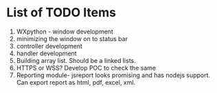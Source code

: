# List of TODO Items
1. WXpython - window development
2. minimizing the window on to status bar
3. controller development
4. handler development
5. Building array list. Should be a linked lists. 
6. HTTPS or WSS? Develop POC to check the same
7. Reporting module- jsreport looks promising and has nodejs support. Can export report as html, pdf, excel, xml.